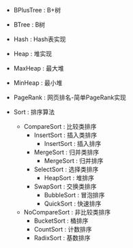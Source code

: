 - BPlusTree : B+树

- BTree : B树

- Hash : Hash表实现

- Heap : 堆实现
 - MaxHeap : 最大堆
 - MinHeap : 最小堆

- PageRank : 网页排名-简单PageRank实现

- Sort : 排序算法
    - CompareSort : 比较类排序
        - InsertSort : 插入类排序
            - InsertSort : 插入排序
        - MergeSort : 归并类排序
            - MergeSort : 归并排序
        - SelectSort : 选择类排序
            - HeapSort : 堆排序
        - SwapSort : 交换类排序
            - BubbleSort : 冒泡排序
            - QuickSort : 快速排序     
    - NoCompareSort : 非比较类排序
        - BucketSort : 桶排序
        - CountSort : 计数排序
        - RadixSort : 基数排序